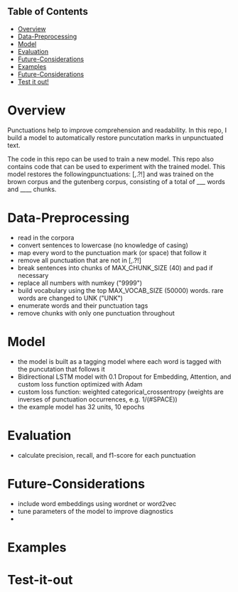 ## Table of Contents  
- [Overview](#Overview) 
- [Data-Preprocessing](#Data-Preprocessing)  
- [Model](#Model)  
- [Evaluation](#Evaluation)  
- [Future-Considerations](#Future-Considerations)
- [Examples](#Examples)
- [Future-Considerations](#Future-Considerations)
- [Test it out!](#Test-it-out)



# Overview
Punctuations help to improve comprehension and readability. In this repo, I build a model to automatically restore puncutation marks in unpunctuated text. 

The code in this repo can be used to train a new model. 
This repo also contains code that can be used to experiment with the trained model. This model restores the followingpunctuations: [,.?!] and was trained on the brown corpus and the gutenberg corpus, consisting of a total of ___ words and ____ chunks.

# Data-Preprocessing 
- read in the corpora
- convert sentences to lowercase (no knowledge of casing)
- map every word to the punctuation mark (or space) that follow it 
- remove all punctuation that are not in [,.?!]
- break sentences into chunks of MAX_CHUNK_SIZE (40) and pad if necessary
- replace all numbers with numkey ("9999")
- build vocabulary using the top MAX_VOCAB_SIZE (50000) words. rare words are changed to UNK ("UNK")
- enumerate words and their punctuation tags  
- remove chunks with only one punctuation throughout 

# Model 
- the model is built as a tagging model where each word is tagged with the puncutation that follows it
- Bidirectional LSTM model with 0.1 Dropout for Embedding, Attention, and custom loss function optimized with Adam 
- custom loss function: weighted categorical_crossentropy (weights are inverses of punctuation occurrences, e.g. 1/(#SPACE))
- the example model has 32 units, 10 epochs

# Evaluation
- calculate precision, recall, and f1-score for each punctuation 

# Future-Considerations
- include word embeddings using wordnet or word2vec
- tune parameters of the model to improve diagnostics 
- 


# Examples 

# Test-it-out

